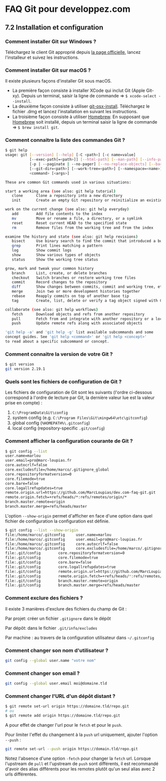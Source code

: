 # FAQ Git pour developpez.com

## 7.2 Installation et configuration

### Comment installer Git sur Windows ?

Téléchargez le client Git approprié depuis [la page officielle](https://git-scm.com/downloads), lancez l'installeur et suivez les instructions.

### Comment installer Git sur macOS ?

Il existe plusieurs façons d'installer Git sous macOS.

* La première façon consiste à installer XCode qui inclut Git (Apple Git-xy). Depuis un terminal, saisir la ligne de commande => `$ xcode-select --install`.
* La deuxième façon consiste à utiliser [git-osx-install](https://sourceforge.net/projects/git-osx-installer/). Téléchargez le fichier .dmg et lancez l'installation en suivant les instructions.
* La troisième façon consiste à utiliser [Homebrew](https://brew.sh/index_fr). En supposant que [Homebrew](https://brew.sh/index_fr) soit installé, depuis un terminal saisir la ligne de commande => `$ brew install git`.

### Comment connaitre la liste des commandes Git ?

```bash
$ git help
usage: git [--version] [--help] [-C <path>] [-c name=value]
           [--exec-path[=<path>]] [--html-path] [--man-path] [--info-path]
           [-p | --paginate | --no-pager] [--no-replace-objects] [--bare]
           [--git-dir=<path>] [--work-tree=<path>] [--namespace=<name>]
           <command> [<args>]

These are common Git commands used in various situations:

start a working area (see also: git help tutorial)
   clone      Clone a repository into a new directory
   init       Create an empty Git repository or reinitialize an existing one

work on the current change (see also: git help everyday)
   add        Add file contents to the index
   mv         Move or rename a file, a directory, or a symlink
   reset      Reset current HEAD to the specified state
   rm         Remove files from the working tree and from the index

examine the history and state (see also: git help revisions)
   bisect     Use binary search to find the commit that introduced a bug
   grep       Print lines matching a pattern
   log        Show commit logs
   show       Show various types of objects
   status     Show the working tree status

grow, mark and tweak your common history
   branch     List, create, or delete branches
   checkout   Switch branches or restore working tree files
   commit     Record changes to the repository
   diff       Show changes between commits, commit and working tree, etc
   merge      Join two or more development histories together
   rebase     Reapply commits on top of another base tip
   tag        Create, list, delete or verify a tag object signed with GPG

collaborate (see also: git help workflows)
   fetch      Download objects and refs from another repository
   pull       Fetch from and integrate with another repository or a local branch
   push       Update remote refs along with associated objects

'git help -a' and 'git help -g' list available subcommands and some
concept guides. See 'git help <command>' or 'git help <concept>'
to read about a specific subcommand or concept.
```

### Comment connaitre la version de votre Git ?

```bash
$ git version
git version 2.19.1
```

### Quels sont les fichiers de configuration de Git ?

Les fichiers de configuration de Git sont les suivants (l'ordre ci-dessous correspond à l'ordre de lecture par Git, la dernière valeur lue est la valeur prise en compte) :

1. `C:\ProgramData\Git\config`
2. system config (e.g. `C:\Program Files\Git\mingw64\etc\gitconfig`)
3. global config (`%HOMEPATH%\.gitconfig`)
4. local config (repository-specific `.git/config`)

### Comment afficher la configuration courante de Git ?

```bash
$ git config --list
user.name=marlou
user.email=pro@marc-loupias.fr
core.autocrlf=false
core.excludesfile=/home/marco/.gitignore_global
core.repositoryformatversion=0
core.filemode=true
core.bare=false
core.logallrefupdates=true
remote.origin.url=https://github.com/MarcLoupias/dev.com-faq-git.git
remote.origin.fetch=+refs/heads/*:refs/remotes/origin/*
branch.master.remote=origin
branch.master.merge=refs/heads/master
```

L'option `--show-origin` permet d'afficher en face d'une option dans quel fichier de configuration la configuration est définie.

```bash
$ git config --list --show-origin
file:/home/marco/.gitconfig     user.name=marlou
file:/home/marco/.gitconfig     user.email=pro@marc-loupias.fr
file:/home/marco/.gitconfig     core.autocrlf=false
file:/home/marco/.gitconfig     core.excludesfile=/home/marco/.gitignore_global
file:.git/config        core.repositoryformatversion=0
file:.git/config        core.filemode=true
file:.git/config        core.bare=false
file:.git/config        core.logallrefupdates=true
file:.git/config        remote.origin.url=https://github.com/MarcLoupias/dev.com-faq-git.git
file:.git/config        remote.origin.fetch=+refs/heads/*:refs/remotes/origin/*
file:.git/config        branch.master.remote=origin
file:.git/config        branch.master.merge=refs/heads/master

```

### Comment exclure des fichiers ?

Il existe 3 manières d'exclure des fichiers du champ de Git :

Par projet: créer un fichier `.gitignore` dans le dépôt

Par dépôt: dans le fichier `.git/info/excludes`

Par machine : au travers de la configuration utilisateur dans `~/.gitconfig`

### Comment changer son nom d'utilisateur ?

```bash
git config --global user.name "votre nom"
```

### Comment changer son email ?

```bash
git config --global user.email moi@domaine.tld
```

### Comment changer l'URL d'un dépôt distant ?

```bash
$ git remote set-url origin https://domaine.tld/repo.git
# ou
$ git remote add origin https://domaine.tld/repo.git
```

A pour effet de changer l'url pour le `fetch` et pour le `push`.

Pour limiter l'effet du changement à la `push` url uniquement, ajouter l'option `--push` :

```bash
git remote set-url --push origin https://domain.tld/repo.git
```

Notez l'absence d'une option `-fetch` pour changer la `fetch` url. Lorsque l'upstream de `pull` et l'upstream de `push` sont différents, il est recommandé d'avoir des alias différents pour les remotes plutôt qu'un seul alias avec 2 urls différentes.
